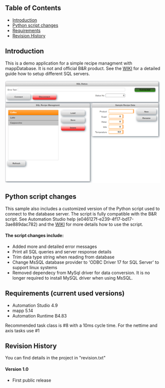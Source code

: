 ## Table of Contents
* [Introduction](#Introduction)
* [Python script changes](#Script)
* [Requirements](#Requirements)
* [Revision History](#Revision-History)

<a name="Introduction"></a>
## Introduction
This is a demo application for a simple recipe managment with mappDatabase. It is not and official B&R product. See the [WIKI](https://github.com/br-automation-com/mappDatabase-Demo/wiki) for a detailed guide how to setup different SQL servers. 

![](https://github.com/br-automation-com/mappDatabase-Demo/blob/main/Wiki/screenshot.png)

<a name="Script"></a>
## Python script changes
This sample also includes a customized version of the Python script used to connect to the database server. The script is fully compatible with the B&R script. See Automation Studio help (e046127f-e239-4f17-bd17-3ae889dac782) and the [WIKI](https://github.com/br-automation-com/mappDatabase-Demo/wiki) for more details how to use the script.

#### The script changes include:
- Added more and detailed error messages
- Print all SQL queries and server response details
- Trim data type string when reading from database
- Change MsSQL database provider to 'ODBC Driver 17 for SQL Server' to support linux systems
- Removed dependecy from MySql driver for data conversion. It is no longer required to install MySQL driver when using MsSQL.

<a name="Requirements"></a>
## Requirements (current used versions)
* Automation Studio 4.9
* mapp 5.14
* Automation Runtime B4.83

Recommended task class is #8 with a 10ms cycle time. For the nettime and axis tasks use #1

<a name="Revision-History"></a>
## Revision History
You can find details in the project in "revision.txt"

#### Version 1.0
- First public release

